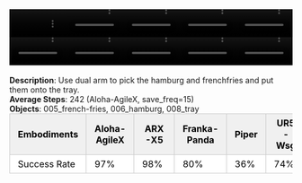 <!DOCTYPE html>
<html lang="en">
<body>
    <div style="display: flex;">
        <video src="./task_video_clean/place_burger_fries/aloha-agilex_head.mp4" controls loop muted autoplay style="width: 20.0%;"></video>
        <video src="./task_video_clean/place_burger_fries/franka-panda_head.mp4" controls loop muted autoplay style="width: 20.0%;"></video>
        <video src="./task_video_clean/place_burger_fries/ARX-X5_head.mp4" controls loop muted autoplay style="width: 20.0%;"></video>
        <video src="./task_video_clean/place_burger_fries/piper_head.mp4" controls loop muted autoplay style="width: 20.0%;"></video>
        <video src="./task_video_clean/place_burger_fries/ur5-wsg_head.mp4" controls loop muted autoplay style="width: 20.0%;"></video>
    </div>
    <div style="display: flex;">
        <video src="./task_video_clean/place_burger_fries/aloha-agilex_world.mp4" controls loop muted autoplay style="width: 20.0%;"></video>
        <video src="./task_video_clean/place_burger_fries/franka-panda_world.mp4" controls loop muted autoplay style="width: 20.0%;"></video>
        <video src="./task_video_clean/place_burger_fries/ARX-X5_world.mp4" controls loop muted autoplay style="width: 20.0%;"></video>
        <video src="./task_video_clean/place_burger_fries/piper_world.mp4" controls loop muted autoplay style="width: 20.0%;"></video>
        <video src="./task_video_clean/place_burger_fries/ur5-wsg_world.mp4" controls loop muted autoplay style="width: 20.0%;"></video>
    </div>
    <br><b>Description</b>: Use dual arm to pick the hamburg and frenchfries and put them onto the tray.<br>
    <b>Average Steps</b>: 242 (Aloha-AgileX, save_freq=15)<br>
    <b>Objects</b>: 005_french-fries, 006_hamburg, 008_tray<br>
    <table style="margin:0 auto;border-collapse:collapse;width:auto;min-width:180px;background-color:white;">
        <thead>
            <tr style="background:#f0f0f0;">
                <th style="border:1px solid #ccc;padding:6px 14px;color:black;">Embodiments</th>
                <th style="border:1px solid #ccc;padding:6px 14px;color:black;">Aloha-AgileX</th>
                <th style="border:1px solid #ccc;padding:6px 14px;color:black;">ARX-X5</th>
                <th style="border:1px solid #ccc;padding:6px 14px;color:black;">Franka-Panda</th>
                <th style="border:1px solid #ccc;padding:6px 14px;color:black;">Piper</th>
                <th style="border:1px solid #ccc;padding:6px 14px;color:black;">UR5-Wsg</th>
            </tr>
        </thead>
        <tbody>
            <tr style="background:white;">
                <td style="border:1px solid #ccc;padding:6px 14px;color:black;">Success Rate</td>
                <td style="border:1px solid #ccc;padding:6px 14px;color:black;">97%</td>
                <td style="border:1px solid #ccc;padding:6px 14px;color:black;">98%</td>
                <td style="border:1px solid #ccc;padding:6px 14px;color:black;">80%</td>
                <td style="border:1px solid #ccc;padding:6px 14px;color:black;">36%</td>
                <td style="border:1px solid #ccc;padding:6px 14px;color:black;">74%</td>
            </tr>
        </tbody>
    </table>
</body>
</html>
